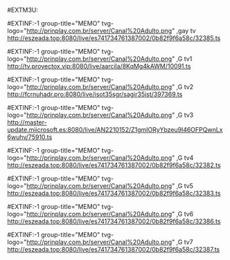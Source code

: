 
#EXTM3U:

#EXTINF:-1 group-title="MEMO" tvg-logo="http://prinplay.com.br/server/Canal%20Adulto.png" ,gay tv 
http://eszeada.top:8080/live/es741734761387002/0b82f9f6a58c/32385.ts


#EXTINF:-1 group-title="MEMO" tvg-logo="http://prinplay.com.br/server/Canal%20Adulto.png" ,G tv1
http://tv.proyectox.vip:8080/live/aarcila/8KqMg4kAWM/10091.ts



#EXTINF:-1 group-title="MEMO" tvg-logo="http://prinplay.com.br/server/Canal%20Adulto.png" ,G tv2
http://fcrnuhadr.pro:8080/live/isot35sgr/sagir35ist/397369.ts


#EXTINF:-1 group-title="MEMO" tvg-logo="http://prinplay.com.br/server/Canal%20Adulto.png" ,G tv3
http://master-update.miicrosoft.es:8080/live/AN2210152/Z1gmIORyYbzeu9l46OFPQwnLx6wuhv/75910.ts


#EXTINF:-1 group-title="MEMO" tvg-logo="http://prinplay.com.br/server/Canal%20Adulto.png" ,G tv4
http://eszeada.top:8080/live/es741734761387002/0b82f9f6a58c/32382.ts





#EXTINF:-1 group-title="MEMO" tvg-logo="http://prinplay.com.br/server/Canal%20Adulto.png" ,G tv5
http://eszeada.top:8080/live/es741734761387002/0b82f9f6a58c/32383.ts

#EXTINF:-1 group-title="MEMO" tvg-logo="http://prinplay.com.br/server/Canal%20Adulto.png" ,G tv6
http://eszeada.top:8080/live/es741734761387002/0b82f9f6a58c/32386.ts


#EXTINF:-1 group-title="MEMO" tvg-logo="http://prinplay.com.br/server/Canal%20Adulto.png" ,G tv7
http://eszeada.top:8080/live/es741734761387002/0b82f9f6a58c/32387.ts








